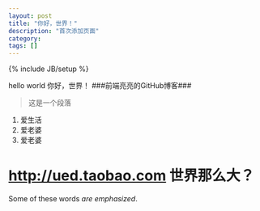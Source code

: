 ```yaml
---
layout: post
title: "你好，世界！"
description: "首次添加页面"
category: 
tags: []
---
```

{% include JB/setup %}

hello world
你好，世界！
###前端亮亮的GitHub博客###
>这是一个段落

1. 爱生活
2. 爱老婆
3. 爱老婆

<http://ued.taobao.com>
世界那么大？
================

Some of these words *are emphasized*.


